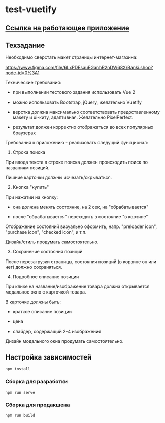 # test-vuetify
## [Ссылка на работающее приложение](https://garoncode.github.io/test-vuetify/)

## Техзадание
Необходимо сверстать макет страницы интернет-магазина:

https://www.figma.com/file/6LxPDEsauEGanhR2nDW68X/Banki.shop?node-id=0%3A1

Технические требования:

- при выполнении тестового задания использовать Vue 2

- можно использовать Bootstrap, jQuery, желательно Vuetify

- верстка должна максимально соответствовать предоставленному макету и ui-киту, адаптивная. Желательно PixelPerfect.

- результат должен корректно отображаться во всех популярных браузерах

Требования к приложению - реализовать следущий функционал:

1. Строка поиска

При ввода текста в строке поиска должен происходить поиск по названиям позиций.

Лишние карточки должны исчезать/скрываться.

2. Кнопка "купить"

При нажатии на кнопку:

- она должна менять состояние, на 2 сек, на "обрабатывается"

- после "обрабатывается" переходить в состояние "в корзине"

Отображение состояний визуально оформить, напр. "preloader icon", "purchase icon", "checked icon", и т.п.

Дизайн/стиль продумать самостоятельно.

3. Сохранение состояния позиций

После перезагрузки страницы, состояния позиций (в корзине он или нет) должно сохраняться.

4. Подробное описание позиции

При клике на название/изображение товара должна открывается модальное окно с карточкой товара.

В карточке должны быть:

- краткое описание позиции

- цена

- слайдер, содержащий 2-4 изображения

Дизайн модального окна продумать самостоятельно.



## Настройка зависимостей

```
npm install
```

### Сборка для разработки
```
npm run serve
```

### Сборка для продакшена
```
npm run build
```



